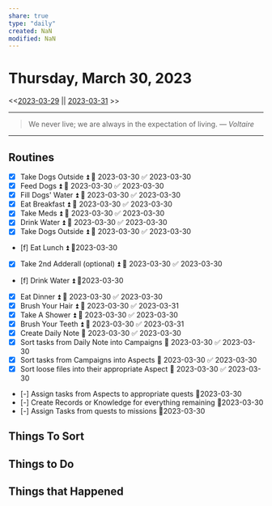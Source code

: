 ```yaml
---
share: true
type: "daily"
created: NaN 
modified: NaN
---
```

# Thursday, March 30, 2023
<<[2023-03-29](./2023-03-29.md#) || [2023-03-31](./2023-03-31.md#) >>

---

> We never live; we are always in the expectation of living.
> — <cite>Voltaire</cite>

---
 
## Routines
- [x] Take Dogs Outside ⏫ 📅 2023-03-30 ✅ 2023-03-30
- [x] Feed Dogs ⏫ 📅 2023-03-30 ✅ 2023-03-30
- [x] Fill Dogs' Water ⏫ 📅 2023-03-30 ✅ 2023-03-30
- [x] Eat Breakfast ⏫ 📅 2023-03-30 ✅ 2023-03-30
- [x] Take Meds ⏫ 📅 2023-03-30 ✅ 2023-03-30
- [x] Drink Water ⏫ 📅 2023-03-30 ✅ 2023-03-30
- [x] Take Dogs Outside ⏫ 📅 2023-03-30 ✅ 2023-03-30
- [f] Eat Lunch ⏫  📆2023-03-30
- [x] Take 2nd Adderall (optional) ⏫ 📅 2023-03-30 ✅ 2023-03-30
- [f] Drink Water ⏫  📆2023-03-30
- [x] Eat Dinner ⏫ 📅 2023-03-30 ✅ 2023-03-30
- [x] Brush Your Hair ⏫ 📅 2023-03-30 ✅ 2023-03-31
- [x] Take A Shower ⏫ 📅 2023-03-30 ✅ 2023-03-30
- [x] Brush Your Teeth ⏫ 📅 2023-03-30 ✅ 2023-03-31
- [x] Create Daily Note 📅 2023-03-30 ✅ 2023-03-30
- [x] Sort tasks from Daily Note into Campaigns 📅 2023-03-30 ✅ 2023-03-30
- [x] Sort tasks from Campaigns into Aspects 📅 2023-03-30 ✅ 2023-03-30
- [x] Sort loose files into their appropriate Aspect 📅 2023-03-30 ✅ 2023-03-30
- [-] Assign tasks from Aspects to appropriate quests 📆2023-03-30
- [-] Create Records or Knowledge for everything remaining 📆2023-03-30
- [-] Assign Tasks from quests to missions 📆2023-03-30


## Things To Sort

## Things to Do

## Things that Happened
